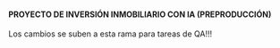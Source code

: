 #### PROYECTO DE INVERSIÓN INMOBILIARIO CON IA (PREPRODUCCIÓN)

Los cambios se suben a esta rama para tareas de QA!!!

